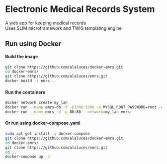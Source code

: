 # Electronic Medical Records System
A web app for keeping medical records\
Uses SLIM microframework and TWIG templating engine

## Run using Docker

#### Build the image
```sh
git clone https://github.com/alaluces/docker-emrs.git
cd docker-emrs/
git clone https://github.com/alaluces/emrs.git
docker build -t emrs .
```
#### Run the containers
```sh
docker network create my_lan
docker run --name emrs-db -d -p3306:3306 -e MYSQL_ROOT_PASSWORD=root -e MYSQL_DATABASE=emrs -e MYSQL_USER=emrs -e MYSQL_PASSWORD=1234 --network=my_lan arieslaluces/emrs-db
docker run --name emrs -d -p 80:80 --network=my_lan emrs
```

#### Or run using docker-compose.yaml
```sh
sudo apt-get install -y docker-compose
git clone https://github.com/alaluces/docker-emrs.git
cd docker-emrs/
git clone https://github.com/alaluces/emrs.git
cd ..
docker-compose up -d
```
